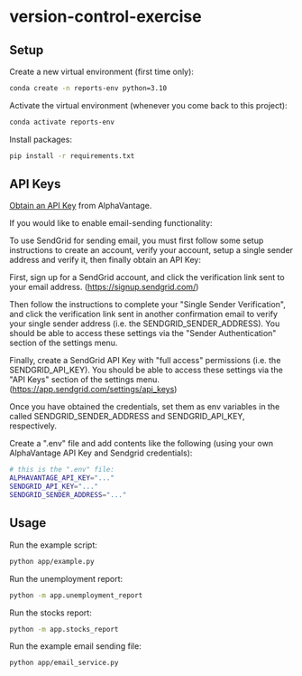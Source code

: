 # version-control-exercise

## Setup

Create a new virtual environment (first time only):

```sh
conda create -n reports-env python=3.10
```

Activate the virtual environment (whenever you come back to this project): 

```sh
conda activate reports-env
```


Install packages:

```sh
pip install -r requirements.txt
```

## API Keys

[Obtain an API Key](https://www.alphavantage.co/support/#api-key) from AlphaVantage.


If you would like to enable email-sending functionality:

To use SendGrid for sending email, you must first follow some setup instructions to create an account, verify your account, setup a single sender address and verify it, then finally obtain an API Key:

First, sign up for a SendGrid account, and click the verification link sent to your email address. (https://signup.sendgrid.com/)

Then follow the instructions to complete your "Single Sender Verification", and click the verification link sent in another confirmation email to verify your single sender address (i.e. the SENDGRID_SENDER_ADDRESS). You should be able to access these settings via the "Sender Authentication" section of the settings menu.

Finally, create a SendGrid API Key with "full access" permissions (i.e. the SENDGRID_API_KEY). You should be able to access these settings via the "API Keys" section of the settings menu. (https://app.sendgrid.com/settings/api_keys)

Once you have obtained the credentials, set them as env variables in the called SENDGRID_SENDER_ADDRESS and SENDGRID_API_KEY, respectively.

Create a ".env" file and add contents like the following (using your own AlphaVantage API Key and Sendgrid credentials):

```sh
# this is the ".env" file:
ALPHAVANTAGE_API_KEY="..."
SENDGRID_API_KEY="..."
SENDGRID_SENDER_ADDRESS="..."
```


## Usage

Run the example script:

```sh
python app/example.py
```


Run the unemployment report:

```sh
python -m app.unemployment_report
```


Run the stocks report:

```sh
python -m app.stocks_report
```


Run the example email sending file:

```sh
python app/email_service.py
```